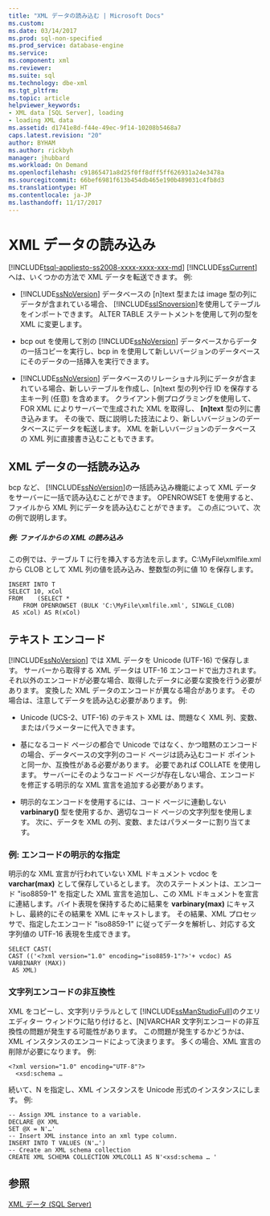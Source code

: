```yaml
---
title: "XML データの読み込む | Microsoft Docs"
ms.custom: 
ms.date: 03/14/2017
ms.prod: sql-non-specified
ms.prod_service: database-engine
ms.service: 
ms.component: xml
ms.reviewer: 
ms.suite: sql
ms.technology: dbe-xml
ms.tgt_pltfrm: 
ms.topic: article
helpviewer_keywords:
- XML data [SQL Server], loading
- loading XML data
ms.assetid: d1741e8d-f44e-49ec-9f14-10208b5468a7
caps.latest.revision: "20"
author: BYHAM
ms.author: rickbyh
manager: jhubbard
ms.workload: On Demand
ms.openlocfilehash: c91865471a8d25f0ff8dff5ff626931a24e3478a
ms.sourcegitcommit: 66bef6981f613b454db465e190b489031c4fb8d3
ms.translationtype: HT
ms.contentlocale: ja-JP
ms.lasthandoff: 11/17/2017
---
```

# <a name="load-xml-data"></a>XML データの読み込み
[!INCLUDE[tsql-appliesto-ss2008-xxxx-xxxx-xxx-md](../../includes/tsql-appliesto-ss2008-xxxx-xxxx-xxx-md.md)] [!INCLUDE[ssCurrent](../../includes/sscurrent-md.md)] へは、いくつかの方法で XML データを転送できます。 例:  
  
-   [!INCLUDE[ssNoVersion](../../includes/ssnoversion-md.md)] データベースの [n]text 型または image 型の列にデータが含まれている場合、 [!INCLUDE[ssISnoversion](../../includes/ssisnoversion-md.md)]を使用してテーブルをインポートできます。 ALTER TABLE ステートメントを使用して列の型を XML に変更します。  
  
-   bcp out を使用して別の [!INCLUDE[ssNoVersion](../../includes/ssnoversion-md.md)] データベースからデータの一括コピーを実行し、bcp in を使用して新しいバージョンのデータベースにそのデータの一括挿入を実行できます。  
  
-   [!INCLUDE[ssNoVersion](../../includes/ssnoversion-md.md)] データベースのリレーショナル列にデータが含まれている場合、新しいテーブルを作成し、[n]text 型の列や行 ID を保存する主キー列 (任意) を含めます。 クライアント側プログラミングを使用して、FOR XML によりサーバーで生成された XML を取得し、 **[n]text** 型の列に書き込みます。 その後で、既に説明した技法により、新しいバージョンのデータベースにデータを転送します。 XML を新しいバージョンのデータベースの XML 列に直接書き込むこともできます。  
  
## <a name="bulk-loading-xml-data"></a>XML データの一括読み込み  
 bcp など、 [!INCLUDE[ssNoVersion](../../includes/ssnoversion-md.md)]の一括読み込み機能によって XML データをサーバーに一括で読み込むことができます。 OPENROWSET を使用すると、ファイルから XML 列にデータを読み込むことができます。 この点について、次の例で説明します。  
  
##### <a name="example-loading-xml-from-files"></a>例: ファイルからの XML の読み込み  
 この例では、テーブル T に行を挿入する方法を示します。C:\MyFile\xmlfile.xml から CLOB として XML 列の値を読み込み、整数型の列に値 10 を保存します。  
  
```  
INSERT INTO T  
SELECT 10, xCol  
FROM    (SELECT *      
    FROM OPENROWSET (BULK 'C:\MyFile\xmlfile.xml', SINGLE_CLOB)   
 AS xCol) AS R(xCol)  
```  
  
## <a name="text-encoding"></a>テキスト エンコード  
 [!INCLUDE[ssNoVersion](../../includes/ssnoversion-md.md)] では XML データを Unicode (UTF-16) で保存します。 サーバーから取得する XML データは UTF-16 エンコードで出力されます。 それ以外のエンコードが必要な場合、取得したデータに必要な変換を行う必要があります。 変換した XML データのエンコードが異なる場合があります。 その場合は、注意してデータを読み込む必要があります。 例:  
  
-   Unicode (UCS-2、UTF-16) のテキスト XML は、問題なく XML 列、変数、またはパラメーターに代入できます。  
  
-   基になるコード ページの都合で Unicode ではなく、かつ暗黙のエンコードの場合、データベースの文字列のコード ページは読み込むコード ポイントと同一か、互換性がある必要があります。 必要であれば COLLATE を使用します。 サーバーにそのようなコード ページが存在しない場合、エンコードを修正する明示的な XML 宣言を追加する必要があります。  
  
-   明示的なエンコードを使用するには、コード ページに連動しない **varbinary()** 型を使用するか、適切なコード ページの文字列型を使用します。 次に、データを XML の列、変数、またはパラメーターに割り当てます。  
  
### <a name="example-explicitly-specifying-an-encoding"></a>例: エンコードの明示的な指定  
 明示的な XML 宣言が行われていない XML ドキュメント vcdoc を **varchar(max)** として保存しているとします。 次のステートメントは、エンコード "iso8859-1" を指定した XML 宣言を追加し、この XML ドキュメントを宣言に連結します。バイト表現を保持するために結果を **varbinary(max)** にキャストし、最終的にその結果を XML にキャストします。 その結果、XML プロセッサで、指定したエンコード "iso8859-1" に従ってデータを解析し、対応する文字列値の UTF-16 表現を生成できます。  
  
```  
SELECT CAST(   
CAST (('<?xml version="1.0" encoding="iso8859-1"?>'+ vcdoc) AS VARBINARY (MAX))   
 AS XML)  
```  
  
### <a name="string-encoding-incompatibilities"></a>文字列エンコードの非互換性  
 XML をコピーし、文字列リテラルとして [!INCLUDE[ssManStudioFull](../../includes/ssmanstudiofull-md.md)]のクエリ エディター ウィンドウに貼り付けると、[N]VARCHAR 文字列エンコードの非互換性の問題が発生する可能性があります。 この問題が発生するかどうかは、XML インスタンスのエンコードによって決まります。 多くの場合、XML 宣言の削除が必要になります。 例:  
  
```  
<?xml version="1.0" encoding="UTF-8"?>  
  <xsd:schema …  
```  
  
 続いて、N を指定し、XML インスタンスを Unicode 形式のインスタンスにします。 例:  
  
```  
-- Assign XML instance to a variable.  
DECLARE @X XML  
SET @X = N'…'  
-- Insert XML instance into an xml type column.  
INSERT INTO T VALUES (N'…')  
-- Create an XML schema collection  
CREATE XML SCHEMA COLLECTION XMLCOLL1 AS N'<xsd:schema … '  
```  
  
## <a name="see-also"></a>参照  
 [XML データ &#40;SQL Server&#41;](../../relational-databases/xml/xml-data-sql-server.md)  
  
  
